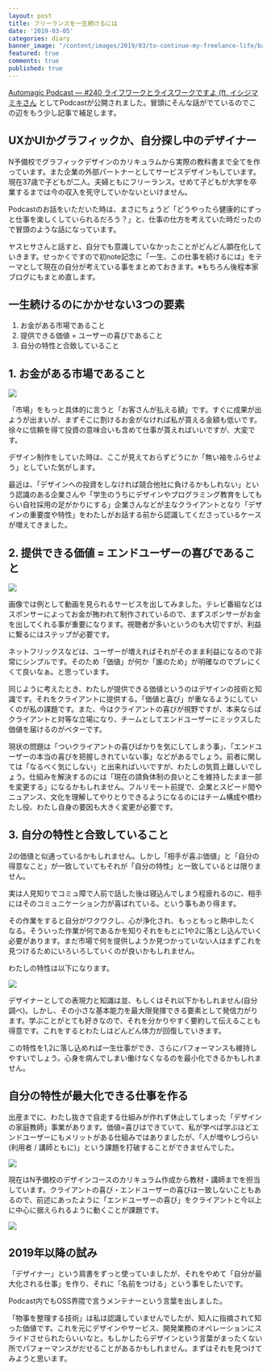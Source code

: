 ```yaml
---
layout: post
title: フリーランスを一生続けるには
date: '2019-03-05'
categories: diary
banner_image: "/content/images/2019/03/to-continue-my-freelance-life/banner.jpg"
featured: true
comments: true
published: true
---
```


[Automagic Podcast — #240 ライフワークとライスワークですよ (ft. イシジマミキさん](https://automagic.fm/post/183226030800/woopsdez) としてPodcastが公開されました。冒頭にそんな話がでているのでこの辺をもう少し記事で補足します。

<!--more-->

## UXかUIかグラフィックか、自分探し中のデザイナー

N予備校でグラフィックデザインのカリキュラムから実際の教科書まで全てを作っています。また企業の外部パートナーとしてサービスデザインもしています。現在37歳で子どもが二人。夫婦ともにフリーランス。せめて子どもが大学を卒業するまでは今の収入を死守していかないといけません。

Podcastのお話をいただいた時は、まさにちょうど「どうやったら健康的にずっと仕事を楽しくしていられるだろう？」と、仕事の仕方を考えていた時だったので冒頭のような話になっています。

ヤスヒサさんと話すと、自分でも意識していなかったことがどんどん顕在化していきます。せっかくですので初note記念に「一生、この仕事を続けるには」をテーマとして現在の自分が考えている事をまとめておきます。※もちろん後程本家ブログにもまとめ直します。

## 一生続けるのにかかせない3つの要素

1. お金がある市場であること
2. 提供できる価値 = ユーザーの喜びであること
3. 自分の特性と合致していること

## 1. お金がある市場であること

![](/blog/content/images/2019/03/to-continue-my-freelance-life/01.png)

「市場」をもっと具体的に言うと「お客さんが払える額」です。すぐに成果が出ようが出まいが、まずそこに割けるお金がなければ私が貰える金額も低いです。徐々に信頼を得て投資の意味合いも含めて仕事が貰えればいいですが、大変です。

デザイン制作をしていた時は、ここが見えておらずどうにか「無い袖をふらせよう」としていた気がします。

最近は、「デザインへの投資をしなければ競合他社に負けるかもしれない」という認識のある企業さんや「学生のうちにデザインやプログラミング教育をしてもらい自社採用の足がかりにする」企業さんなどが主なクライアントとなり「デザインの重要度や特性」をわたしがお話する前から認識してくださっているケースが増えてきました。

## 2. 提供できる価値 = エンドユーザーの喜びであること

![](/blog/content/images/2019/03/to-continue-my-freelance-life/02.png)

画像では例として動画を見られるサービスを出してみました。テレビ番組などはスポンサーによってお金が賄われて制作されているので、まずスポンサーがお金を出してくれる事が重要になります。視聴者が多いというのも大切ですが、利益に繋るにはステップが必要です。

ネットフリックスなどは、ユーザーが増えればそれがそのまま利益になるので非常にシンプルです。そのため「価値」が何か「誰のため」が明確なのでブレにくくて良いなぁ。と思っています。

同じように考えたとき、わたしが提供できる価値というのはデザインの技術と知識です。それをクライアントに提供する。「価値と喜び」が重なるようにしていくのが私の課題です。また、今はクライアントの喜びが視野ですが、本来ならばクライアントと対等な立場になり、チームとしてエンドユーザーにミックスした価値を届けるのがベターです。

現状の問題は「ついクライアントの喜びばかりを気にしてしまう事」、「エンドユーザーの本当の喜びを把握しきれていない事」などがあるでしょう。前者に関しては「なるべく気にしない」と出来ればいいですが、わたしの気質上難しいでしょう。仕組みを解決するのには「現在の請負体制の良いとこを維持したまま一部を変更する」になるかもしれません。フルリモート前提で、企業とスピード間やニュアンス、文化を理解してやりとりできるようになるのにはチーム構成や橋わたし役、わたし自身の要因も大きく変更が必要です。

## 3. 自分の特性と合致していること

2の価値と似通っているかもしれません。しかし「相手が喜ぶ価値」と「自分の得意なこと」が一致していてもそれが「自分の特性」と一致しているとは限りません。

実は人見知りでコミュ障で人前で話した後は寝込んでしまう程疲れるのに、相手にはそのコミュニケーション力が喜ばれている。という事もあり得ます。

その作業をすると自分がワクワクし、心が浄化され、もっともっと熱中したくなる。そういった作業が何であるかを知りそれをもとに1や2に落とし込んでいく必要があります。まだ市場で何を提供しようか見つかっていない人はまずこれを見つけるためにいろいろしていくのが良いかもしれません。

わたしの特性は以下になります。

![](/blog/content/images/2019/03/to-continue-my-freelance-life/03.png)

デザイナーとしての表現力と知識は並、もしくはそれ以下かもしれません(自分調べ)。しかし、その小さな基本能力を最大限発揮できる要素として発信力がります。学ぶことがとても好きなので、それを分かりやすく要約して伝えることも得意です。これをするとわたしはどんどん体力が回復していきます。

この特性を1,2に落し込めれば一生仕事ができ、さらにパフォーマンスも維持しやすいでしょう。心身を病んでしまい働けなくなるのを最小化できるかもしれません。

## 自分の特性が最大化できる仕事を作る

出産までに、わたし抜きで自走する仕組みが作れず休止してしまった「デザインの家庭教師」事業があります。価値=喜びはできていて、私が学べば学ぶほどエンドユーザーにもメリットがある仕組みではありましたが、「人が増やしづらい(利用者 / 講師ともに)」という課題を打破することができませんでした。

![](/blog/content/images/2019/03/to-continue-my-freelance-life/05.png)

現在はN予備校のデザインコースのカリキュラム作成から教材・講師までを担当しています。クライアントの喜び・エンドユーザーの喜びは一致しないこともあるので、前述にあったように「エンドユーザーの喜び」をクライアントと今以上に中心に据えられるように動くことが課題です。

![](/blog/content/images/2019/03/to-continue-my-freelance-life/06.png)

## 2019年以降の試み

「デザイナー」という肩書をずっと使っていましたが、それをやめて「自分が最大化される仕事」を作り、それに「名前をつける」という事をしたいです。

Podcast内でもOSS界隈で言うメンテナーという言葉を出しました。

「物事を整理する技術」は私は認識していませんでしたが、知人に指摘されて知った価値です。これを元にデザインやサービス、開発業務のオペレーションにスライドさせられたらいいなと。もしかしたらデザインという言葉がまったくない所でパフォーマンスがだせることがあるかもしれません。まずはそれを見つけてみようと思います。
